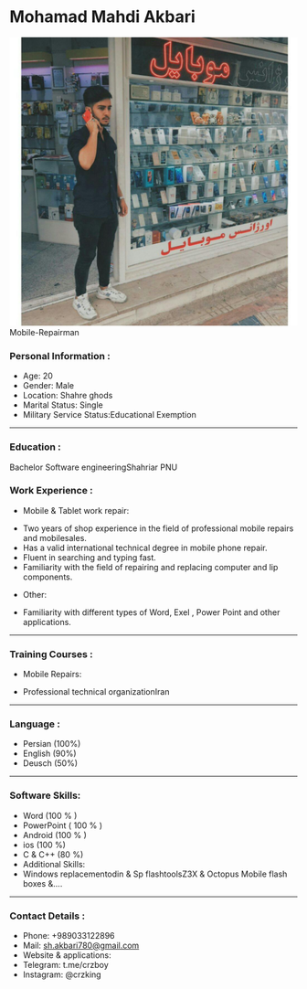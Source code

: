 <h1>Mohamad Mahdi Akbari</h1>
<img src="photo_2020.jpg">
Mobile-Repairman

### Personal Information :
+ Age: 20
+ Gender: Male 
+ Location: Shahre ghods
+ Marital Status: Single
+ Military Service Status:Educational Exemption

---
### Education : 
Bachelor Software engineeringShahriar PNU 

### Work Experience :
+ Mobile & Tablet work repair:
- Two years of shop experience in the field of professional mobile repairs and mobilesales.
- Has a valid international technical degree in mobile phone repair.
- Fluent in searching and typing fast.
- Familiarity with the field of repairing and replacing computer and lip components.
+ Other:
- Familiarity with different types of Word, Exel , Power Point and other applications.

---
### Training Courses :
+ Mobile Repairs:
- Professional technical organizationIran

---
### Language :
+ Persian (100%)
+ English (90%)
+ Deusch (50%)

---
### Software Skills:

+ Word (100 % )
+ PowerPoint  ( 100 % )
+ Android (100 % )
+ ios (100 %)
+ C & C++ (80 %)
+ Additional Skills:
+ Windows replacementodin & Sp flashtoolsZ3X & Octopus Mobile flash boxes &....

---
### Contact Details :

+ Phone: +989033122896
+ Mail: sh.akbari780@gmail.com
+ Website & applications:
+ Telegram: t.me/crzboy
+ Instagram: @crzking
